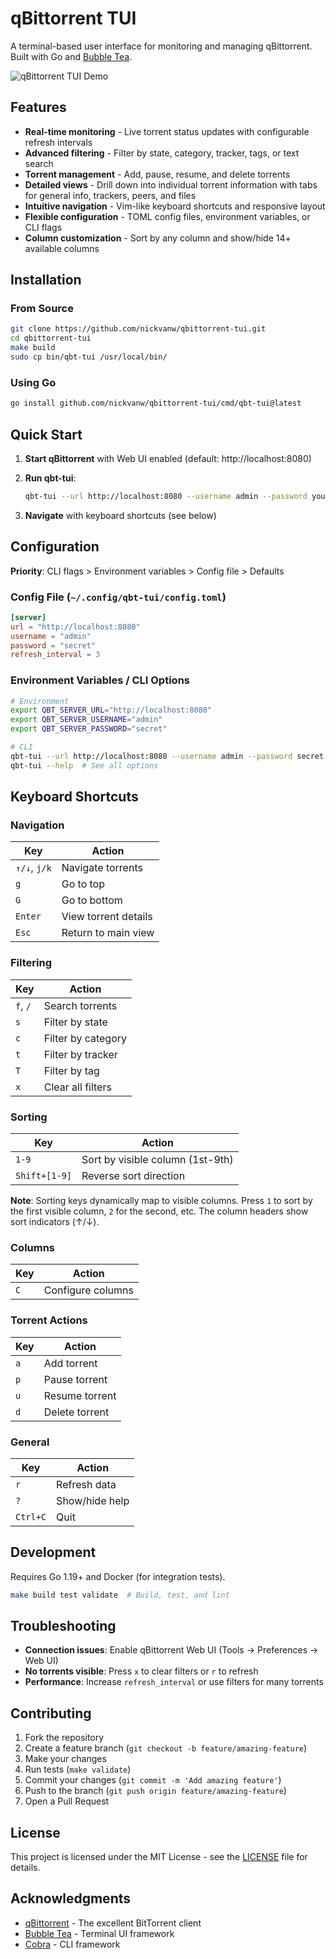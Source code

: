 # qBittorrent TUI

A terminal-based user interface for monitoring and managing qBittorrent. Built with Go and [Bubble Tea](https://github.com/charmbracelet/bubbletea).

![qBittorrent TUI Demo](demo.gif)

## Features

- **Real-time monitoring** - Live torrent status updates with configurable refresh intervals
- **Advanced filtering** - Filter by state, category, tracker, tags, or text search
- **Torrent management** - Add, pause, resume, and delete torrents
- **Detailed views** - Drill down into individual torrent information with tabs for general info, trackers, peers, and files
- **Intuitive navigation** - Vim-like keyboard shortcuts and responsive layout
- **Flexible configuration** - TOML config files, environment variables, or CLI flags
- **Column customization** - Sort by any column and show/hide 14+ available columns

## Installation

### From Source

```bash
git clone https://github.com/nickvanw/qbittorrent-tui.git
cd qbittorrent-tui
make build
sudo cp bin/qbt-tui /usr/local/bin/
```

### Using Go

```bash
go install github.com/nickvanw/qbittorrent-tui/cmd/qbt-tui@latest
```

## Quick Start

1. **Start qBittorrent** with Web UI enabled (default: http://localhost:8080)

2. **Run qbt-tui**:
   ```bash
   qbt-tui --url http://localhost:8080 --username admin --password yourpassword
   ```

3. **Navigate** with keyboard shortcuts (see below)

## Configuration

**Priority**: CLI flags > Environment variables > Config file > Defaults

### Config File (`~/.config/qbt-tui/config.toml`)

```toml
[server]
url = "http://localhost:8080"
username = "admin"
password = "secret"
refresh_interval = 3
```

### Environment Variables / CLI Options

```bash
# Environment
export QBT_SERVER_URL="http://localhost:8080"
export QBT_SERVER_USERNAME="admin"
export QBT_SERVER_PASSWORD="secret"

# CLI
qbt-tui --url http://localhost:8080 --username admin --password secret
qbt-tui --help  # See all options
```

## Keyboard Shortcuts

### Navigation
| Key | Action |
|-----|--------|
| `↑/↓`, `j/k` | Navigate torrents |
| `g` | Go to top |
| `G` | Go to bottom |
| `Enter` | View torrent details |
| `Esc` | Return to main view |

### Filtering
| Key | Action |
|-----|--------|
| `f`, `/` | Search torrents |
| `s` | Filter by state |
| `c` | Filter by category |
| `t` | Filter by tracker |
| `T` | Filter by tag |
| `x` | Clear all filters |

### Sorting
| Key | Action |
|-----|--------|
| `1-9` | Sort by visible column (1st-9th) |
| `Shift+[1-9]` | Reverse sort direction |

**Note**: Sorting keys dynamically map to visible columns. Press `1` to sort by the first visible column, `2` for the second, etc. The column headers show sort indicators (↑/↓).

### Columns
| Key | Action |
|-----|--------|
| `C` | Configure columns |

### Torrent Actions
| Key | Action |
|-----|--------|
| `a` | Add torrent |
| `p` | Pause torrent |
| `u` | Resume torrent |
| `d` | Delete torrent |

### General
| Key | Action |
|-----|--------|
| `r` | Refresh data |
| `?` | Show/hide help |
| `Ctrl+C` | Quit |

## Development

Requires Go 1.19+ and Docker (for integration tests).

```bash
make build test validate  # Build, test, and lint
```

## Troubleshooting

- **Connection issues**: Enable qBittorrent Web UI (Tools → Preferences → Web UI)
- **No torrents visible**: Press `x` to clear filters or `r` to refresh  
- **Performance**: Increase `refresh_interval` or use filters for many torrents

## Contributing

1. Fork the repository
2. Create a feature branch (`git checkout -b feature/amazing-feature`)
3. Make your changes
4. Run tests (`make validate`)
5. Commit your changes (`git commit -m 'Add amazing feature'`)
6. Push to the branch (`git push origin feature/amazing-feature`)
7. Open a Pull Request

## License

This project is licensed under the MIT License - see the [LICENSE](LICENSE) file for details.

## Acknowledgments

- [qBittorrent](https://www.qbittorrent.org/) - The excellent BitTorrent client
- [Bubble Tea](https://github.com/charmbracelet/bubbletea) - Terminal UI framework
- [Cobra](https://github.com/spf13/cobra) - CLI framework
